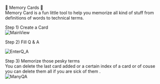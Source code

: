 
:flower_playing_cards: Memory Cards :flower_playing_cards:<br/>
Memory Card is a fun little tool to help you memorize all kind of stuff from definitions of words to technical terms.<br/>

Step 1) Create a Card <br/>
![MainView](https://user-images.githubusercontent.com/15849186/79549680-fc57f680-809f-11ea-936c-a2b1af5aad64.PNG)


Step 2) Fill Q & A <br/>

![EnterQ_A](https://user-images.githubusercontent.com/15849186/79549865-388b5700-80a0-11ea-8676-73d70a993242.PNG)

Step 3) Memorize those pesky terms <br/>
You can delete the last card added or a certain index of a card or of couse you can delete them all if you are sick of them .<br/>
![ManyQA](https://user-images.githubusercontent.com/15849186/79549898-450faf80-80a0-11ea-80f1-11983db44c7b.PNG)


